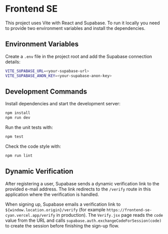 # Frontend SE

This project uses Vite with React and Supabase. To run it locally you need to provide two environment variables and install the dependencies.

## Environment Variables

Create a `.env` file in the project root and add the Supabase connection details:

```bash
VITE_SUPABASE_URL=<your-supabase-url>
VITE_SUPABASE_ANON_KEY=<your-supabase-anon-key>
```

## Development Commands

Install dependencies and start the development server:

```bash
npm install
npm run dev
```

Run the unit tests with:

```bash
npm test
```

Check the code style with:

```bash
npm run lint
```

## Dynamic Verification

After registering a user, Supabase sends a dynamic verification link to the provided e-mail address. The link redirects to the `/verify` route in this application where the verification is handled.

When signing up, Supabase emails a verification link to `${window.location.origin}/verify` (for example `https://frontend-se-cyan.vercel.app/verify` in production). The `Verify.jsx` page reads the `code` value from the URL and calls `supabase.auth.exchangeCodeForSession(code)` to create the session before finishing the sign-up flow.
